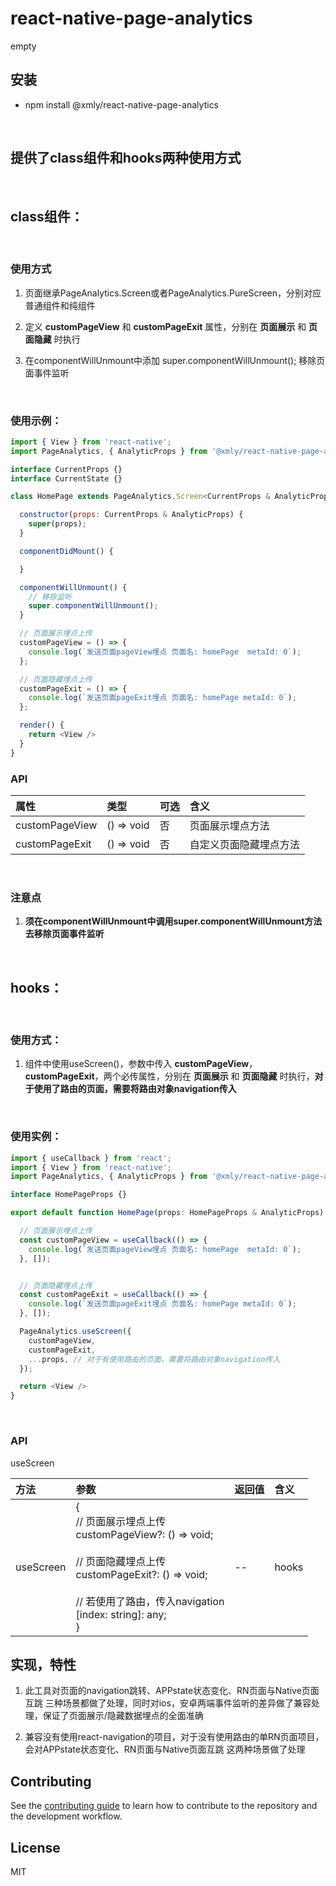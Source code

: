 # react-native-page-analytics

empty

## 安装

  + npm install @xmly/react-native-page-analytics

<br/>

## 提供了class组件和hooks两种使用方式

<br />

## class组件：
<br />

### 使用方式
  1. 页面继承PageAnalytics.Screen或者PageAnalytics.PureScreen，分别对应普通组件和纯组件

  2. 定义 **customPageView** 和 **customPageExit** 属性，分别在 **页面展示** 和 **页面隐藏** 时执行

  3. 在componentWillUnmount中添加 super.componentWillUnmount(); 移除页面事件监听


<br/>

### 使用示例：
```js
import { View } from 'react-native';
import PageAnalytics, { AnalyticProps } from '@xmly/react-native-page-analytics';

interface CurrentProps {}
interface CurrentState {}

class HomePage extends PageAnalytics.Screen<CurrentProps & AnalyticProps, CurrentState> {

  constructor(props: CurrentProps & AnalyticProps) {
    super(props);
  }

  componentDidMount() {

  }

  componentWillUnmount() {
    // 移除监听
    super.componentWillUnmount();
  }

  // 页面展示埋点上传
  customPageView = () => {
    console.log(`发送页面pageView埋点 页面名: homePage  metaId: 0`);
  };

  // 页面隐藏埋点上传
  customPageExit = () => {
    console.log(`发送页面pageExit埋点 页面名: homePage metaId: 0`);
  };

  render() {
    return <View />
  }
}
```
### API

| 属性             | 类型        | 可选     | 含义               |
| :---            | :---        | :---    | :---              |
| customPageView  | () => void  |   否    | 页面展示埋点方法 |
| customPageExit  | () => void  |   否    | 自定义页面隐藏埋点方法 |


<br />


### 注意点

  1. **须在componentWillUnmount中调用super.componentWillUnmount方法去移除页面事件监听**

<br />


## hooks：
<br />

### 使用方式：
1. 组件中使用useScreen()，参数中传入 **customPageView**，**customPageExit**，两个必传属性，分别在 **页面展示** 和 **页面隐藏** 时执行，**对于使用了路由的页面，需要将路由对象navigation传入**

<br />

### 使用实例：
```js
import { useCallback } from 'react';
import { View } from 'react-native';
import PageAnalytics, { AnalyticProps } from '@xmly/react-native-page-analytics';

interface HomePageProps {}

export default function HomePage(props: HomePageProps & AnalyticProps) {

  // 页面展示埋点上传
  const customPageView = useCallback(() => {
    console.log(`发送页面pageView埋点 页面名: homePage  metaId: 0`);
  }, []);


  // 页面隐藏埋点上传
  const customPageExit = useCallback(() => {
    console.log(`发送页面pageExit埋点 页面名: homePage metaId: 0`);
  }, []);

  PageAnalytics.useScreen({
    customPageView,
    customPageExit,
    ...props, // 对于有使用路由的页面，需要将路由对象navigation传入
  });

  return <View />
}
```

<br />

### API

useScreen

| 方法      | 参数   | 返回值  | 含义    |
| :--        | :--    | :-- | :-- |
| useScreen  | {<br /> // 页面展示埋点上传 <br />customPageView?: () => void;<br /><br />// 页面隐藏埋点上传 <br />customPageExit?: () => void;<br /><br />// 若使用了路由，传入navigation <br /> [index: string]: any;<br />} | -- | hooks

## 实现，特性
  1. 此工具对页面的navigation跳转、APPstate状态变化、RN页面与Native页面互跳 三种场景都做了处理，同时对ios，安卓两端事件监听的差异做了兼容处理，保证了页面展示/隐藏数据埋点的全面准确


  2. 兼容没有使用react-navigation的项目，对于没有使用路由的单RN页面项目，会对APPstate状态变化、RN页面与Native页面互跳 这两种场景做了处理

## Contributing

See the [contributing guide](CONTRIBUTING.md) to learn how to contribute to the repository and the development workflow.

## License

MIT
